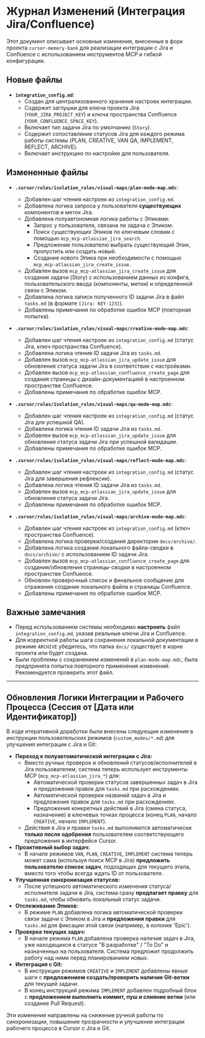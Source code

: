 # Журнал Изменений (Интеграция Jira/Confluence)

Этот документ описывает основные изменения, внесенные в форк проекта `cursor-memory-bank` для реализации интеграции с Jira и Confluence с использованием инструментов MCP и гибкой конфигурации.

## Новые файлы

*   **`integration_config.md`**:
    *   Создан для централизованного хранения настроек интеграции.
    *   Содержит заглушки для ключа проекта Jira (`YOUR_JIRA_PROJECT_KEY`) и ключа пространства Confluence (`YOUR_CONFLUENCE_SPACE_KEY`).
    *   Включает тип задачи Jira по умолчанию (`Story`).
    *   Содержит сопоставление статусов Jira для каждого режима работы системы (PLAN, CREATIVE, VAN QA, IMPLEMENT, REFLECT, ARCHIVE).
    *   Включает инструкцию по настройке для пользователя.

## Измененные файлы

*   **`.cursor/rules/isolation_rules/visual-maps/plan-mode-map.mdc`**:
    *   Добавлен шаг чтения настроек из `integration_config.md`.
    *   Добавлена логика запроса у пользователя **существующих** компонентов и меток Jira.
    *   Добавлена полуавтономная логика работы с Эпиками:
        *   Запрос у пользователя, связана ли задача с Эпиком.
        *   Поиск существующих Эпиков по ключевым словам с помощью `mcp_mcp-atlassian_jira_search`.
        *   Предложение пользователю выбрать существующий Эпик, пропустить или создать новый.
        *   Создание нового Эпика при необходимости с помощью `mcp_mcp-atlassian_jira_create_issue`.
    *   Добавлен вызов `mcp_mcp-atlassian_jira_create_issue` для создания задачи (Story) с использованием данных из конфига, пользовательского ввода (компоненты, метки) и определенной связи с Эпиком.
    *   Добавлена логика записи полученного ID задачи Jira в файл `tasks.md` (в формате `[Jira: KEY-123]`).
    *   Добавлены примечания по обработке ошибок MCP (повторная попытка).

*   **`.cursor/rules/isolation_rules/visual-maps/creative-mode-map.mdc`**:
    *   Добавлен шаг чтения настроек из `integration_config.md` (статус Jira, ключ пространства Confluence).
    *   Добавлена логика чтения ID задачи Jira из `tasks.md`.
    *   Добавлен вызов `mcp_mcp-atlassian_jira_update_issue` для обновления статуса задачи Jira в соответствии с настройками.
    *   Добавлен вызов `mcp_mcp-atlassian_confluence_create_page` для создания страницы с дизайн-документацией в настроенном пространстве Confluence.
    *   Добавлены примечания по обработке ошибок MCP.

*   **`.cursor/rules/isolation_rules/visual-maps/qa-mode-map.mdc`**:
    *   Добавлен шаг чтения настроек из `integration_config.md` (статус Jira для успешной QA).
    *   Добавлена логика чтения ID задачи Jira из `tasks.md`.
    *   Добавлен вызов `mcp_mcp-atlassian_jira_update_issue` для обновления статуса задачи Jira при успешной валидации.
    *   Добавлены примечания по обработке ошибок MCP.

*   **`.cursor/rules/isolation_rules/visual-maps/reflect-mode-map.mdc`**:
    *   Добавлен шаг чтения настроек из `integration_config.md` (статус Jira для завершения рефлексии).
    *   Добавлена логика чтения ID задачи Jira из `tasks.md`.
    *   Добавлен вызов `mcp_mcp-atlassian_jira_update_issue` для обновления статуса задачи Jira.
    *   Добавлены примечания по обработке ошибок MCP.

*   **`.cursor/rules/isolation_rules/visual-maps/archive-mode-map.mdc`**:
    *   Добавлен шаг чтения настроек из `integration_config.md` (ключ пространства Confluence).
    *   Добавлена логика проверки/создания директории `docs/archive/`.
    *   Добавлена логика создания локального файла-сводки в `docs/archive/` с использованием ID задачи Jira.
    *   Добавлен вызов `mcp_mcp-atlassian_confluence_create_page` для создания/обновления страницы-сводки в настроенном пространстве Confluence.
    *   Обновлен проверочный список и финальное сообщение для отражения создания локального файла и страницы Confluence.
    *   Добавлены примечания по обработке ошибок MCP.

## Важные замечания

*   Перед использованием системы необходимо **настроить** файл `integration_config.md`, указав реальные ключи Jira и Confluence.
*   Для корректной работы шага сохранения локальной документации в режиме `ARCHIVE` убедитесь, что папка `docs/` существует в корне проекта или будет создана.
*   Были проблемы с сохранением изменений в `plan-mode-map.mdc`, была предпринята попытка повторного применения изменений. Рекомендуется проверить этот файл. 

---

## Обновления Логики Интеграции и Рабочего Процесса (Сессия от [Дата или Идентификатор])

В ходе итеративной доработки были внесены следующие изменения в инструкции пользовательских режимов (`custom_modes/*.md`) для улучшения интеграции с Jira и Git:

*   **Переход к полуавтоматической интеграции с Jira:**
    *   Вместо ручных проверок и обновлений статусов/исполнителей в Jira пользователем, система теперь использует инструменты MCP (`mcp_mcp-atlassian_jira_*`) для:
        *   Автоматической проверки статусов завершенных задач в Jira и предложения правок для `tasks.md` при расхождениях.
        *   Автоматической проверки названий задач в Jira и предложения правок для `tasks.md` при расхождениях.
        *   Предложения конкретных действий в Jira (смена статуса, назначение) в ключевых точках процесса (конец `PLAN`, начало `CREATIVE`, начало `IMPLEMENT`).
    *   Действия в Jira и правки `tasks.md` выполняются автоматически **только после одобрения** пользователем соответствующего предложения в интерфейсе Cursor.
*   **Проактивный выбор задач:**
    *   В начале режимов `VAN`, `PLAN`, `CREATIVE`, `IMPLEMENT` система теперь может сама (используя поиск MCP в Jira) **предложить пользователю список задач**, подходящих для текущего этапа, вместо того чтобы всегда ждать ID от пользователя.
*   **Улучшенная синхронизация статусов:**
    *   После успешного автоматического изменения статуса/исполнителя задачи в Jira, система сразу **предлагает правку** для `tasks.md`, чтобы обновить локальный статус задачи.
*   **Отслеживание Эпиков:**
    *   В режиме `PLAN` добавлена логика автоматической проверки связи задачи с Эпиком в Jira и **предложения правки** для `tasks.md` для фиксации этой связи (например, в колонке 'Epic').
*   **Проверка текущих задач:**
    *   В начале режима `PLAN` добавлена проверка наличия задач в Jira, уже находящихся в статусе "В разработке" / "To Do" и назначенных на пользователя. Система предложит продолжить работу над ними перед планированием новых.
*   **Интеграция с Git:**
    *   В инструкции режимов `CREATIVE` и `IMPLEMENT` добавлены явные шаги с **предложением создать/проверить наличие Git-ветки** для текущей задачи.
    *   В конец инструкций режима `IMPLEMENT` добавлен подробный блок с **предложением выполнить коммит, пуш и слияние ветки** (или создание Pull Request).

Эти изменения направлены на снижение ручной работы по синхронизации, повышение прозрачности и улучшение интеграции рабочего процесса в Cursor с Jira и Git. 